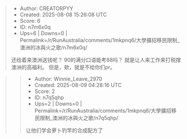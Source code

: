 > - Author: CREATORPYY
> - Created: 2025-08-08 15:26:08 UTC
> - Score: 6
> - ID: n7m6x0q
> - Ups=6 | Downs=0 | Permalink=/r/RunAustralia/comments/1mkpnq6/大學擴招移民限制_澳洲的冰與火之歌/n7m6x0q/
>
> 还给着来澳洲送钱呢？  90的满分口语能考88吗？  就是让人来工作来打税撑澳洲的高福利。 但是，欸，就是不给你们pr。

>> - Author: Winnie_Leave_2970
>> - Created: 2025-08-09 04:28:16 UTC
>> - Score: 2
>> - ID: n7q5qhp
>> - Ups=2 | Downs=0 | Permalink=/r/RunAustralia/comments/1mkpnq6/大學擴招移民限制_澳洲的冰與火之歌/n7q5qhp/
>>
>> 让他们学会萝卜钓竿的合成配方了
